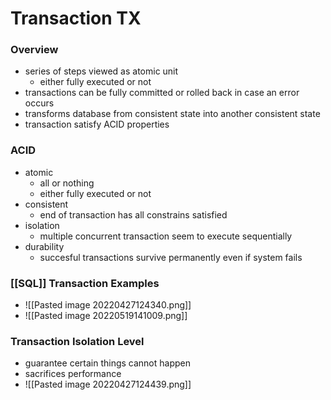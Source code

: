 # Transaction TX
### Overview
+ series of steps viewed as atomic unit
	+ either fully executed or not
+ transactions can be fully committed or rolled back in case an error occurs
+ transforms database from consistent state into another consistent state
+ transaction satisfy ACID properties

### ACID
+ atomic
	+ all or nothing
	+ either fully executed or not
+ consistent
	+ end of transaction has all constrains satisfied
+ isolation
	+ multiple concurrent transaction seem to execute sequentially
+ durability
	+ succesful transactions survive permanently even if system fails

### [[SQL]] Transaction Examples
+ ![[Pasted image 20220427124340.png]]
+ ![[Pasted image 20220519141009.png]]

### Transaction Isolation Level
+ guarantee certain things cannot happen
+ sacrifices performance
+ ![[Pasted image 20220427124439.png]]

